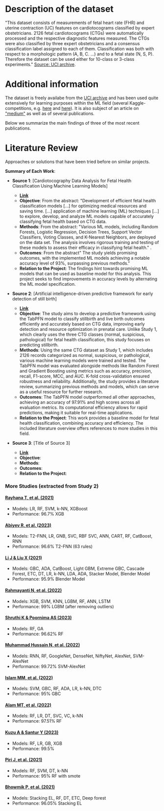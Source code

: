 # Description of the dataset
"This dataset consists of measurements of fetal heart rate (FHR) and uterine contraction (UC) features on cardiotocograms classified by expert obstetricians.
2126 fetal cardiotocograms (CTGs) were automatically processed and the respective diagnostic features measured. The CTGs were also classified by three expert obstetricians and a consensus classification label assigned to each of them. Classification was both with respect to a morphologic pattern (A, B, C. ...) and to a fetal state (N, S, P). Therefore the dataset can be used either for 10-class or 3-class experiments." [Source: UCI archive](https://archive.ics.uci.edu/dataset/193/cardiotocography).

# Additional information
The dataset is freely availabe from the [UCI archive](https://archive.ics.uci.edu/dataset/193/cardiotocography) and has been used quite extensively for learning purposes within the ML field (several Kaggle-competitions, e.g. [here](https://www.kaggle.com/datasets/propanon/uci-cardiotocography) and [here](https://www.kaggle.com/datasets/akshat0007/fetalhr/discussion)). It is also subject of an article on ["medium"](https://phuongdelrosario.medium.com/uci-cardiotocography-data-set-fetal-states-classification-part-1-data-summary-and-eda-e0cec8a61eff) as well as of several publications.

Below we summarize the main findings of three of the most recent publications.



# Literature Review

Approaches or solutions that have been tried before on similar projects.


**Summary of Each Work**:

- **Source 1**: [Cardiotocography Data Analysis for Fetal Health Classification Using Machine Learning Models]

  - **[Link](https://ieeexplore.ieee.org/abstract/document/10431783)**
  - **Objective**: From the abstract: "Development of efficient fetal health classification models [...] for optimizing medical resources and saving time. [...] application of machine learning (ML) techniques [...] to explore, develop, and analyze ML models capable of accurately classifying fetal health based on CTG data.
  - **Methods**: From the abstract: "Various ML models, including Random Forests, Logistic Regression, Decision Trees, Support Vector Classifiers, Voting Classes, and K-Nearest Neighbors, are deployed on the data set. The analysis involves rigorous training and testing of these models to assess their efficacy in classifying fetal health." .
  - **Outcomes**: From the abstract" The study yields promising outcomes, with the implemented ML models achieving a notable accuracy level of 93%, surpassing previous methods."
  - **Relation to the Project**: The findings hint towards promising ML models that can be used as baseline model for this analysis. This project seeks to find improvements in accuracy levels by alternating the ML model specification.

- **Source 2**: [Artificial intelligence-driven predictive framework for early detection of still birth]

  - **[Link](https://www.sciencedirect.com/science/article/pii/S2472630324000852#sec3)**
  - **Objective**: The study aims to develop a predictive framework using the TabPFN model to classify stillbirth and live birth outcomes efficiently and accurately based on CTG data, improving early detection and resource optimization in prenatal care. Unlike Study 1, which clearly uses the three CTG classes (normal, suspicious, pathological) for fetal health classification, this study focuses on predicting stillbirth.
  - **Methods**: Using the same CTG dataset as Study 1, which includes 2126 records categorized as normal, suspicious, or pathological, various machine learning models were trained and tested. The TabPFN model was evaluated alongside methods like Random Forest and Gradient Boosting using metrics such as accuracy, precision, recall, F1-score, MCC, and AUC. K-fold cross-validation ensured robustness and reliability. Additionally, the study provides a literature review, summarizing previous methods and models, which can serve as a useful resource for further research.
  - **Outcomes**: The TabPFN model outperformed all other approaches, achieving an accuracy of 97.91% and high scores across all evaluation metrics. Its computational efficiency allows for rapid predictions, making it suitable for real-time applications.
  - **Relation to the Project**: This work provides a baseline model for fetal health classification, combining accuracy and efficiency. The included literature overview offers references to more studies in this field.

- **Source 3**: [Title of Source 3]

  - **[Link]()**
  - **Objective**:
  - **Methods**:
  - **Outcomes**:
  - **Relation to the Project**:
 


### More Studies (extracted from Study 2)

#### [Rayhana T, et al. (2021)](https://www.researchgate.net/profile/Sabbir-Chowdhury/publication/358157030_Automatic_detection_of_fetal_health_status_from_cardiotocography_data_using_machine_learning_algorithms/links/61fbd33911a1090a79ce70e5/Automatic-detection-of-fetal-health-status-from-cardiotocography-data-using-machine-learning-algorithms.pdf)

- Models: LR, RF, SVM, k-NN, XGBoost
- Performance: 96.7% XGB

#### [Abiyev R, et al. (2023)](http://dx.doi.org/10.3390/diagnostics13101690)

- Models: T2-FNN, LR, GNB, SVC, RBF SVC, ANN, CART, RF, CatBoost, RNN
- Performance: 96.6% T2-FNN (63 rules)

#### [Li J & Liu X (2021)](https://ieeexplore.ieee.org/abstract/document/9389902)

- Models: GBC, ADA, CatBoost, Light GBM, Extreme GBC, Cascade Forest, ETC, DT, LR, k-NN, LDA, ADA, Stacker Model, Blender Model
- Performance: 95.9% Blender Model

#### [Rahmayanti N, et al. (2022)](https://www.sciencedirect.com/science/article/pii/S1877050921023541)

- Models: XGB, SVM, KNN, LGBM, RF, ANN, LSTM
- Performance: 99% LGBM (after removing outliers)

#### [Shruthi K & Poornima AS (2023)](https://ijisae.org/index.php/IJISAE/article/view/2849)

- Models: RF, GA
- Performance: 96.62% RF

#### [Muhammad Hussain N, et al. (2022)](https://doi.org/10.3390/s22145103)

- Models: RNN, RF, GoogleNet, DenseNet, NiftyNet, AlexNet, SVM-AlexNet
- Performance: 99.72% SVM-AlexNet

#### [Islam MM, et al. (2022)](https://www.researchgate.net/publication/371481096_Diagnosis_and_Classification_of_Fetal_Health_Based_on_CTG_Data_Using_Machine_Learning_Techniques)

- Models: SVM, GBC, RF, ADA, LR, k-NN, DTC
- Performance: 95% GBC

#### [Alam MT, et al. (2022)](https://pmc.ncbi.nlm.nih.gov/articles/PMC9050321/)

- Models: RF, LR, DT, SVC, VC, k-NN
- Performance: 97.51% RF

#### [Kuzu A & Santur Y (2023)](https://doi.org/10.3390/diagnostics13152471)

- Models: RF, LR, GB, XGB
- Performance: 99.5%

#### [Piri J, et al. (2021)](https://www.researchgate.net/publication/355029967_Multi-objective_Ant_Lion_Optimization_Based_Feature_Retrieval_Methodology_for_Investigation_of_Fetal_Wellbeing)

- Models: RF, SVM, DT, k-NN
- Performance: 95% RF with smote

#### [Bhowmik P, et al. (2021)](https://www.researchgate.net/publication/355022211_Cardiotocography_Data_Analysis_to_Predict_Fetal_Health_Risks_with_Tree-Based_Ensemble_Learning)

- Models: Stacking EL, RF, DT, ETC, Deep forest
- Performance: 96.05% Stacking EL
